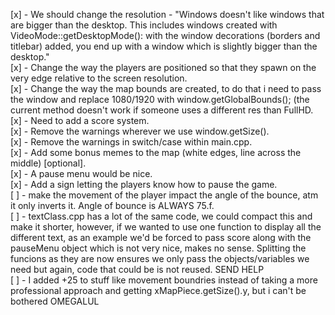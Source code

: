 [x] - We should change the resolution - "Windows doesn't like windows that are bigger than the desktop.
    This includes windows created with VideoMode::getDesktopMode(): with the window decorations (borders and titlebar) added, you end up with a window which is slightly bigger than the desktop."  
[x] - Change the way the players are positioned so that they spawn
    on the very edge relative to the screen resolution.  
[x] - Change the way the map bounds are created, to do that i need to pass the window and replace
    1080/1920 with window.getGlobalBounds(); (the current method doesn't work if someone uses a different res
    than FullHD.  
[x] - Need to add a score system.  
[x] - Remove the warnings wherever we use window.getSize().  
[x] - Remove the warnings in switch/case within main.cpp.  
[x] - Add some bonus memes to the map (white edges, line across the middle) [optional].  
[x] - A pause menu would be nice.  
[x] - Add a sign letting the players know how to pause the game.  
[ ] - make the movement of the player impact the angle of the bounce, atm it only inverts it.
    Angle of bounce is ALWAYS 75.f.  
[ ] - textClass.cpp has a lot of the same code, we could compact this and make it
shorter, however, if we wanted to use one function to display all the different text,
as an example we'd be forced to pass score along with the pauseMenu object which
is not very nice, makes no sense. Splitting the funcions as they are now ensures
we only pass the objects/variables we need but again, code that could be is not reused.
SEND HELP  
[ ] - I added +25 to stuff like movement boundries instead of taking a more professional
approach and getting xMapPiece.getSize().y, but i can't be bothered OMEGALUL  
